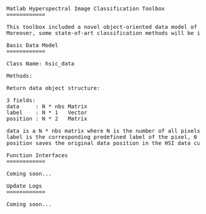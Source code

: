 <pre>
Matlab Hyperspectral Image Classification Toolbox
============

This toolbox included a novel object-oriented data model of hyperspectral image for classification purpose. 
Moreover, some state-of-art classification methods will be implemented in future updates. 

Basic Data Model
============

Class Name: hsic_data

Methods: 

Return data object structure:

3 fields: 
data     : N * nbs Matrix 
label    : N * 1   Vector
position : N * 2   Matrix

data is a N * nbs matrix where N is the number of all pixels in the hyperspectral image (hereafter HSI) and nbs is the number of spectral bands.
label is the corresponding predefined label of the pixel, 0 stands for unclassified, while non-zero values stand for specific class.
position saves the original data position in the HSI data cube. Every line is a 2-dimensional vector in the format of [line, column]. 

Function Interfaces
============

Coming soon... 

Update Logs
============

Coming soon... 

</pre>